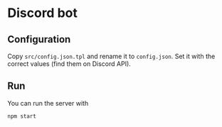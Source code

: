 # Discord bot

## Configuration

Copy `src/config.json.tpl` and rename it to `config.json`. Set it with the correct values (find them on Discord API).

## Run

You can run the server with
```
npm start
```